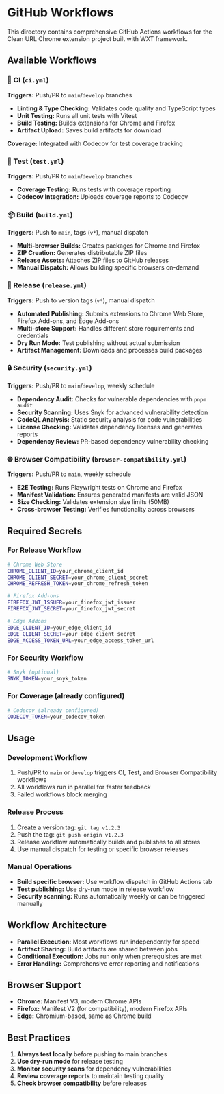 # GitHub Workflows

This directory contains comprehensive GitHub Actions workflows for the Clean URL Chrome extension project built with WXT framework.

## Available Workflows

### 🔄 CI (`ci.yml`)
**Triggers:** Push/PR to `main`/`develop` branches

- **Linting & Type Checking:** Validates code quality and TypeScript types
- **Unit Testing:** Runs all unit tests with Vitest
- **Build Testing:** Builds extensions for Chrome and Firefox
- **Artifact Upload:** Saves build artifacts for download

**Coverage:** Integrated with Codecov for test coverage tracking

### 🧪 Test (`test.yml`)
**Triggers:** Push/PR to `main`/`develop` branches

- **Coverage Testing:** Runs tests with coverage reporting
- **Codecov Integration:** Uploads coverage reports to Codecov

### 📦 Build (`build.yml`)
**Triggers:** Push to `main`, tags (`v*`), manual dispatch

- **Multi-browser Builds:** Creates packages for Chrome and Firefox
- **ZIP Creation:** Generates distributable ZIP files
- **Release Assets:** Attaches ZIP files to GitHub releases
- **Manual Dispatch:** Allows building specific browsers on-demand

### 🚀 Release (`release.yml`)
**Triggers:** Push to version tags (`v*`), manual dispatch

- **Automated Publishing:** Submits extensions to Chrome Web Store, Firefox Add-ons, and Edge Add-ons
- **Multi-store Support:** Handles different store requirements and credentials
- **Dry Run Mode:** Test publishing without actual submission
- **Artifact Management:** Downloads and processes build packages

### 🔒 Security (`security.yml`)
**Triggers:** Push/PR to `main`/`develop`, weekly schedule

- **Dependency Audit:** Checks for vulnerable dependencies with `pnpm audit`
- **Security Scanning:** Uses Snyk for advanced vulnerability detection
- **CodeQL Analysis:** Static security analysis for code vulnerabilities
- **License Checking:** Validates dependency licenses and generates reports
- **Dependency Review:** PR-based dependency vulnerability checking

### 🌐 Browser Compatibility (`browser-compatibility.yml`)
**Triggers:** Push/PR to `main`, weekly schedule

- **E2E Testing:** Runs Playwright tests on Chrome and Firefox
- **Manifest Validation:** Ensures generated manifests are valid JSON
- **Size Checking:** Validates extension size limits (50MB)
- **Cross-browser Testing:** Verifies functionality across browsers

## Required Secrets

### For Release Workflow
```bash
# Chrome Web Store
CHROME_CLIENT_ID=your_chrome_client_id
CHROME_CLIENT_SECRET=your_chrome_client_secret
CHROME_REFRESH_TOKEN=your_chrome_refresh_token

# Firefox Add-ons
FIREFOX_JWT_ISSUER=your_firefox_jwt_issuer
FIREFOX_JWT_SECRET=your_firefox_jwt_secret

# Edge Addons
EDGE_CLIENT_ID=your_edge_client_id
EDGE_CLIENT_SECRET=your_edge_client_secret
EDGE_ACCESS_TOKEN_URL=your_edge_access_token_url
```

### For Security Workflow
```bash
# Snyk (optional)
SNYK_TOKEN=your_snyk_token
```

### For Coverage (already configured)
```bash
# Codecov (already configured)
CODECOV_TOKEN=your_codecov_token
```

## Usage

### Development Workflow
1. Push/PR to `main` or `develop` triggers CI, Test, and Browser Compatibility workflows
2. All workflows run in parallel for faster feedback
3. Failed workflows block merging

### Release Process
1. Create a version tag: `git tag v1.2.3`
2. Push the tag: `git push origin v1.2.3`
3. Release workflow automatically builds and publishes to all stores
4. Use manual dispatch for testing or specific browser releases

### Manual Operations
- **Build specific browser:** Use workflow dispatch in GitHub Actions tab
- **Test publishing:** Use dry-run mode in release workflow
- **Security scanning:** Runs automatically weekly or can be triggered manually

## Workflow Architecture

- **Parallel Execution:** Most workflows run independently for speed
- **Artifact Sharing:** Build artifacts are shared between jobs
- **Conditional Execution:** Jobs run only when prerequisites are met
- **Error Handling:** Comprehensive error reporting and notifications

## Browser Support

- **Chrome:** Manifest V3, modern Chrome APIs
- **Firefox:** Manifest V2 (for compatibility), modern Firefox APIs
- **Edge:** Chromium-based, same as Chrome build

## Best Practices

1. **Always test locally** before pushing to main branches
2. **Use dry-run mode** for release testing
3. **Monitor security scans** for dependency vulnerabilities
4. **Review coverage reports** to maintain testing quality
5. **Check browser compatibility** before releases
